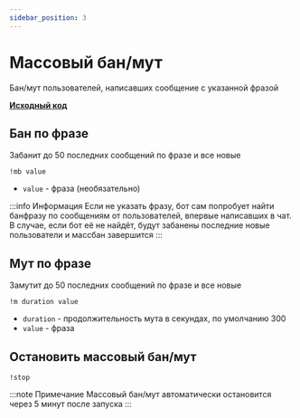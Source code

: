 ```yaml
---
sidebar_position: 3
---
```


# Массовый бан/мут

Бан/мут пользователей, написавших сообщение с указанной фразой

**[Исходный код](https://github.com/Relanit/ModBoty/blob/master/ModBoty/cogs/massban.py)**

## Бан по фразе

Забанит до 50 последних сообщений по фразе и все новые

`!mb value`
- `value` - фраза (необязательно)

:::info Информация
Если не указать фразу, бот сам попробует  найти банфразу по сообщениям от пользователей, впервые написавших в чат. В случае, если бот её не найдёт, будут забанены последние новые пользователи и массбан завершится
:::

## Мут по фразе
Замутит до 50 последних сообщений по фразе и все новые

`!m duration value`
- `duration` - продолжительность мута в секундах, по умолчанию 300
- `value` - фраза

## Остановить массовый бан/мут
`!stop`

:::note Примечание
Массовый бан/мут автоматически остановится через 5 минут после запуска
:::